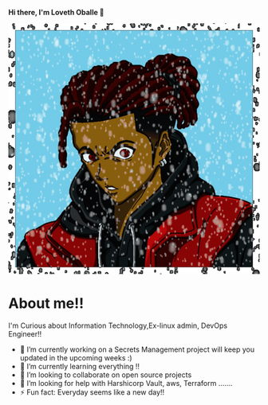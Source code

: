 **Hi there, I'm **Loveth Oballe** 👋**

![](/images/myFile.gif)


# About me!!
I'm Curious about Information Technology,Ex-linux admin, DevOps Engineer!!

- 🔭 I’m currently working on a Secrets Management project will keep you updated in the upcoming weeks :)
- 🌱 I’m currently learning everything !!
- 👯 I’m looking to collaborate on open source projects
- 🤔 I’m looking for help with Harshicorp Vault, aws, Terraform .......
- ⚡ Fun fact: Everyday seems like a new day!!

